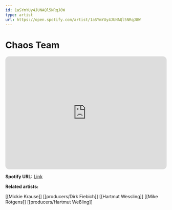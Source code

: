 ```yaml
---
id: 1aSYmYUy4JUNAQl5NRqJ8W
type: artist
url: https://open.spotify.com/artist/1aSYmYUy4JUNAQl5NRqJ8W
---
```

# Chaos Team

<iframe style="border-radius:12px" src="https://open.spotify.com/embed/artist/1aSYmYUy4JUNAQl5NRqJ8W" width="100%" height="352" frameBorder="0" allowfullscreen="" allow="autoplay; clipboard-write; encrypted-media; fullscreen; picture-in-picture" loading="lazy"></iframe>

**Spotify URL:** [Link](https://open.spotify.com/artist/1aSYmYUy4JUNAQl5NRqJ8W)

**Related artists:**

[[Mickie Krause]]
[[producers/Dirk Fiebich]]
[[Hartmut Wessling]]
[[Mike Rötgens]]
[[producers/Hartmut Weßling]]

